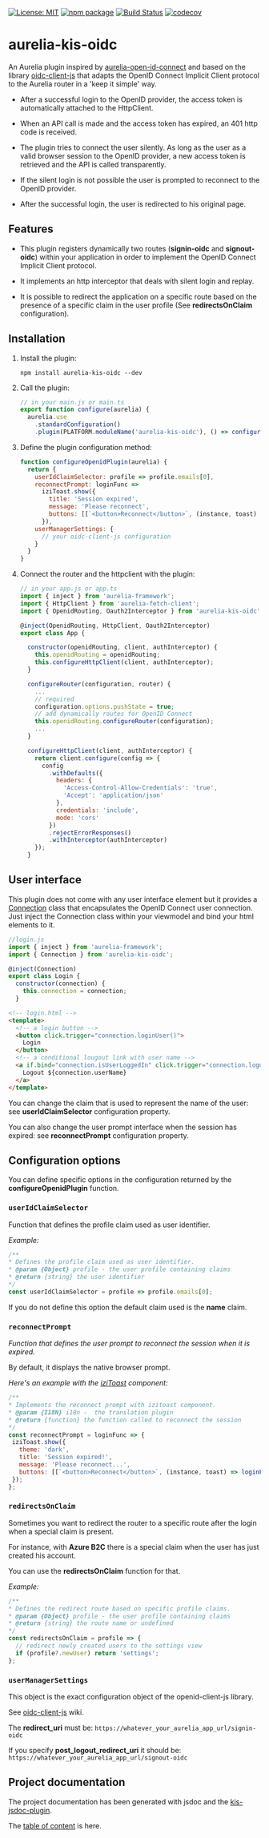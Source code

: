 [![License: MIT](https://img.shields.io/badge/License-MIT-yellow.svg)](https://opensource.org/licenses/MIT)
[![npm package](https://badge.fury.io/js/aurelia-kis-oidc.svg)](https://www.npmjs.com/package/aurelia-kis-oidc)
[![Build Status](https://travis-ci.com/kisssdev/aurelia-kis-oidc.svg?branch=master)](https://travis-ci.com/kisssdev/aurelia-kis-oidc)
[![codecov](https://codecov.io/gh/kisssdev/aurelia-kis-oidc/branch/master/graph/badge.svg)](https://codecov.io/gh/kisssdev/aurelia-kis-oidc)

# aurelia-kis-oidc

An Aurelia plugin inspired by [aurelia-open-id-connect](https://github.com/aurelia-contrib/aurelia-open-id-connect) and based on the library [oidc-client-js](https://github.com/IdentityModel/oidc-client-js) that adapts the OpenID Connect Implicit Client protocol to the Aurelia router in a 'keep it simple' way.

- After a successful login to the OpenID provider, the access token is automatically attached to the HttpClient.

- When an API call is made and the access token has expired, an 401 http code is received.

- The plugin tries to connect the user silently. As long as the user as a valid browser session to the OpenID provider, a new access token is retrieved and the API is called transparently.

- If the silent login is not possible the user is prompted to reconnect to the OpenID provider.

- After the successful login, the user is redirected to his original page.

## Features

- This plugin registers dynamically two routes (__signin-oidc__ and __signout-oidc__) within your application in order to implement the OpenID Connect Implicit Client protocol.

- It implements an http interceptor that deals with silent login and replay.

- It is possible to redirect the application on a specific route based on the presence of a specific claim in the user profile (See __redirectsOnClaim__ configuration).

## Installation

1. Install the plugin:

   ```node
   npm install aurelia-kis-oidc --dev
   ```

1. Call the plugin:

   ```javascript
   // in your main.js or main.ts
   export function configure(aurelia) {
     aurelia.use
       .standardConfiguration()
       .plugin(PLATFORM.moduleName('aurelia-kis-oidc'), () => configureOpenidPlugin(aurelia))
   ```

1. Define the plugin configuration method:

   ```javascript
   function configureOpenidPlugin(aurelia) {
     return {
       userIdClaimSelector: profile => profile.emails[0],
       reconnectPrompt: loginFunc =>
         iziToast.show({
           title: 'Session expired',
           message: 'Please reconnect',
           buttons: [[`<button>Reconnect</button>`, (instance, toast) => loginFunc(), true]]
         }),
       userManagerSettings: {
         // your oidc-client-js configuration
       }
     }
   }
   ```

1. Connect the router and the httpclient with the plugin:

   ```javascript
   // in your app.js or app.ts
   import { inject } from 'aurelia-framework';
   import { HttpClient } from 'aurelia-fetch-client';
   import { OpenidRouting, Oauth2Interceptor } from 'aurelia-kis-oidc';

   @inject(OpenidRouting, HttpClient, Oauth2Interceptor)
   export class App {

     constructor(openidRouting, client, authInterceptor) {
       this.openidRouting = openidRouting;
       this.configureHttpClient(client, authInterceptor);
     }

     configureRouter(configuration, router) {
       ...
       // required
       configuration.options.pushState = true;
       // add dynamically routes for OpenID Connect
       this.openidRouting.configureRouter(configuration);
       ...
     }

     configureHttpClient(client, authInterceptor) {
       return client.configure(config => {
         config
           .withDefaults({
             headers: {
               'Access-Control-Allow-Credentials': 'true',
               'Accept': 'application/json'
             },
             credentials: 'include',
             mode: 'cors'
           })
           .rejectErrorResponses()
           .withInterceptor(authInterceptor)
       });
     }
   ```

## User interface

This plugin does not come with any user interface element but it provides a [Connection](./doc/src_connection.md) class that encapsulates the OpenID Connect user connection. Just inject the Connection class within your viewmodel and bind your html elements to it.

```javascript
//login.js
import { inject } from 'aurelia-framework';
import { Connection } from 'aurelia-kis-oidc';

@inject(Connection)
export class Login {
  constructor(connection) {
    this.connection = connection;
  }
```

```html
<!-- login.html -->
<template>
  <!-- a login button -->
  <button click.trigger="connection.loginUser()">
    Login
  </button>
  <!-- a conditional lougout link with user name -->
  <a if.bind="connection.isUserLoggedIn" click.trigger="connection.logoutUser()">
    Logout ${connection.userName}
  </a>
</template>
```

You can change the claim that is used to represent the name of the user: see __userIdClaimSelector__ configuration property.

You can also change the user prompt interface when the session has expired: see __reconnectPrompt__ configuration property.

## Configuration options

You can define specific options in the configuration returned by the __configureOpenidPlugin__ function.

### `userIdClaimSelector`

Function that defines the profile claim used as user identifier.

_Example:_

 ```javascript
 /**
 * Defines the profile claim used as user identifier.
 * @param {Object} profile - the user profile containing claims
 * @return {string} the user identifier
 */
const userIdClaimSelector = profile => profile.emails[0];
 ```

If you do not define this option the default claim used is the __name__ claim.

### `reconnectPrompt`

_Function that defines the user prompt to reconnect the session when it is expired._

By default, it displays the native browser prompt.

_Here's an example with the [iziToast](https://github.com/marcelodolza/iziToast) component:_

 ```javascript
/**
 * Implements the reconnect prompt with izitoast component.
 * @param {I18N} i18n -  the translation plugin
 * @return {function} the function called to reconnect the session
 */
const reconnectPrompt = loginFunc => {
  iziToast.show({
    theme: 'dark',
    title: 'Session expired!',
    message: 'Please reconnect...',
    buttons: [[`<button>Reconnect</button>`, (instance, toast) => loginFunc(), true]]
  });
};
```

### `redirectsOnClaim`

Sometimes you want to redirect the router to a specific route after the login when a special claim is present.

For instance, with __Azure B2C__ there is a special claim when the user has just created his account.

You can use the __redirectsOnClaim__ function for that.

_Example:_

 ```javascript
 /**
 * Defines the redirect route based on specific profile claims.
 * @param {Object} profile - the user profile containing claims
 * @return {string} the route name or undefined
 */
 const redirectsOnClaim = profile => {
   // redirect newly created users to the settings view
   if (profile?.newUser) return 'settings';
 };
 ```

### `userManagerSettings`

This object is the exact configuration object of the openid-client-js library. 

See [oidc-client-js](https://github.com/IdentityModel/oidc-client-js/wiki) wiki.

The __redirect_uri__ must be:
`https://whatever_your_aurelia_app_url/signin-oidc`

If you specify __post_logout_redirect_uri__ it should be:
`https://whatever_your_aurelia_app_url/signout-oidc`

## Project documentation

The project documentation has been generated with jsdoc and the [kis-jsdoc-plugin](https://github.com/kisssdev/kis-jsdoc-plugin).

The [table of content](./doc/toc.md) is here.
